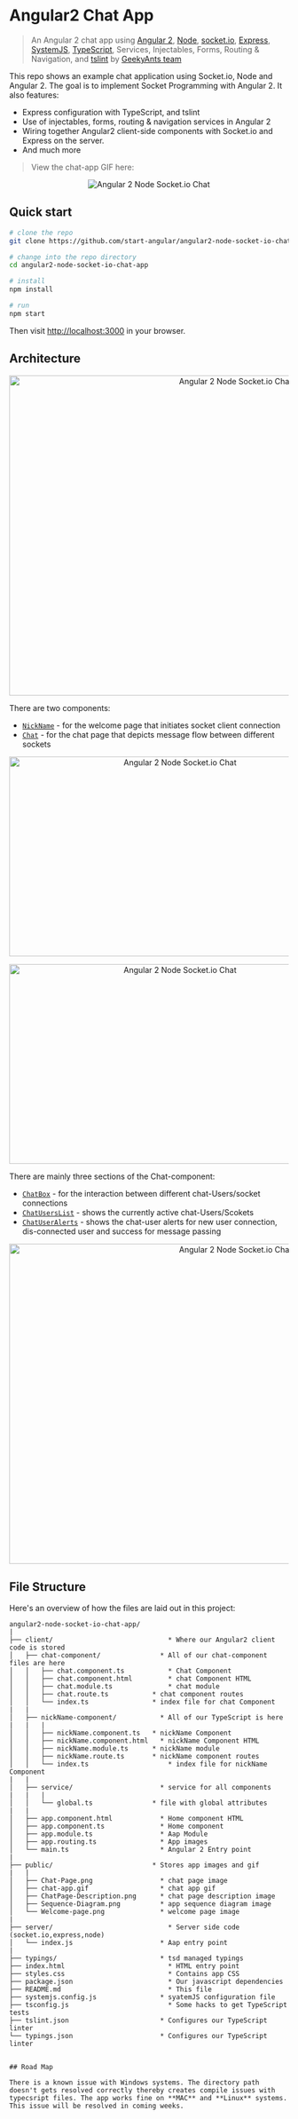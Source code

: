 Angular2 Chat App
==========================

> An Angular 2 chat app using [Angular 2](https://angular.io/), [Node](https://nodejs.org/), [socket.io](http://socket.io/), [Express](https://expressjs.com/), [SystemJS](https://github.com/systemjs/systemjs), [TypeScript](http://www.typescriptlang.org/), Services, Injectables, Forms, Routing & Navigation, and [tslint](http://palantir.github.io/tslint/) by [GeekyAnts team](https://www.geekyants.com/)

This repo shows an example chat application using Socket.io, Node and Angular 2. The goal is to implement Socket Programming with Angular 2. It also features:

* Express configuration with TypeScript, and tslint
* Use of injectables, forms, routing & navigation services in Angular 2
* Wiring together Angular2 client-side components with Socket.io and Express on the server. 
* And much more

> View the chat-app GIF here: 
	
<p align="center">
  <img src="/public/chat-app.gif" alt="Angular 2 Node Socket.io Chat"/>
</p>


## Quick start

```bash
# clone the repo
git clone https://github.com/start-angular/angular2-node-socket-io-chat-app.git 

# change into the repo directory
cd angular2-node-socket-io-chat-app

# install 
npm install

# run
npm start
```

Then visit [http://localhost:3000](http://localhost:3000) in your browser. 

## Architecture

<p align="center">
  <img src="/public/Sequence-Diagram.png" alt="Angular 2 Node Socket.io Chat" width="800" height="577"/>
</p>

There are two components:

* [`NickName`](client/nickName-component/nickName.component.ts) - for the welcome page that initiates socket client connection
* [`Chat`](client/chat-component/chat.component.ts) - for the chat page that depicts message flow between different sockets 

<p align="center">
  <img src="/public/Welcome-Page.png" alt="Angular 2 Node Socket.io Chat" width="600" height="360"/>
</p>

<p align="center">
  <img src="/public/Chat-Page.png" alt="Angular 2 Node Socket.io Chat" width="600" height="360"/>
</p>


There are mainly three sections of the Chat-component:
* [`ChatBox`](client/chat-component/chat.component.ts) - for the interaction between different chat-Users/socket connections
* [`ChatUsersList`](client/chat-component/chat.component.ts) - shows the currently active chat-Users/Scokets
* [`ChatUserAlerts`](client/chat-component/chat.component.ts) - shows the chat-user alerts for new user connection, dis-connected user and success for message passing

<p align="center">
  <img src="/public/ChatPage-Description.png" alt="Angular 2 Node Socket.io Chat" width="800" height="577"/>
</p>


## File Structure

Here's an overview of how the files are laid out in this project:

```
angular2-node-socket-io-chat-app/
|
├── client/                         	* Where our Angular2 client code is stored
│   ├── chat-component/               * All of our chat-component files are here
│   │   ├── chat.component.ts       	* Chat Component
│   │   ├── chat.component.html     	* chat Component HTML
│   │   ├── chat.module.ts      		* chat module 
│   │   ├── chat.route.ts      		* chat component routes
│   │   └── index.ts       		    * index file for chat Component
|   |   
│   ├── nickName-component/           * All of our TypeScript is here
|   |	|
│   │   ├── nickName.component.ts 	* nickName Component
│   │   ├── nickName.component.html   * nickName Component HTML
│   │   ├── nickName.module.ts 		* nickName module
│   │   ├── nickName.route.ts 	    * nickName component routes
│   │   └── index.ts 					* index file for nickName Component
|   |   
│   ├── service/ 		      	      * service for all components
|   |	|
│   │   └── global.ts 		        * file with global attributes
|   |  
│   ├── app.component.html 			  * Home component HTML   
│   ├── app.component.ts 			  * Home component 
│   ├── app.module.ts                 * Aap Module  
│   ├── app.routing.ts                * App images  
│   └── main.ts            			  * Angular 2 Entry point  
|    
├── public/							* Stores app images and gif
|	|
│   ├── Chat-Page.png       		  * chat page image
│   ├── chat-app.gif       		      * chat app gif
│   ├── ChatPage-Description.png      * chat page description image
│   ├── Sequence-Diagram.png      	  * app sequence diagram image
│   └── Welcome-page.png			  * welcome page image
|   
├── server/             		        * Server side code (socket.io,express,node)
│   └── index.js       			      * Aap entry point
|
├── typings/                          * tsd managed typings
├── index.html                  	    * HTML entry point 
├── styles.css                   		* Contains app CSS
├── package.json                    	* Our javascript dependencies
├── README.md                       	* This file
├── systemjs.config.js                * syatemJS configuration file
├── tsconfig.js                 	    * Some hacks to get TypeScript tests
├── tslint.json                       * Configures our TypeScript linter
└── typings.json                      * Configures our TypeScript linter 


## Road Map

There is a known issue with Windows systems. The directory path doesn't gets resolved correctly thereby creates compile issues with typecsript files. The app works fine on **MAC** and **Linux** systems. This issue will be resolved in coming weeks. 
```
